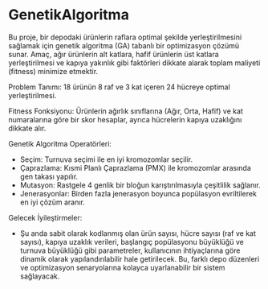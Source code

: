 # GenetikAlgoritma
Bu proje, bir depodaki ürünlerin raflara optimal şekilde yerleştirilmesini sağlamak için genetik algoritma (GA) tabanlı bir optimizasyon çözümü sunar.
Amaç, ağır ürünlerin alt katlara, hafif ürünlerin üst katlara yerleştirilmesi ve kapıya yakınlık gibi faktörleri dikkate alarak toplam maliyeti (fitness) minimize etmektir.

Problem Tanımı: 18 ürünün 8 raf ve 3 kat içeren 24 hücreye optimal yerleştirilmesi.

Fitness Fonksiyonu: Ürünlerin ağırlık sınıflarına (Ağır, Orta, Hafif) ve kat numaralarına göre bir skor hesaplar, ayrıca hücrelerin kapıya uzaklığını dikkate alır.

Genetik Algoritma Operatörleri:
- Seçim: Turnuva seçimi ile en iyi kromozomlar seçilir.
- Çaprazlama: Kısmi Planlı Çaprazlama (PMX) ile kromozomlar arasında gen takası yapılır.
- Mutasyon: Rastgele 4 genlik bir bloğun karıştırılmasıyla çeşitlilik sağlanır.
- Jenerasyonlar: Birden fazla jenerasyon boyunca popülasyon evriltilerek en iyi çözüm aranır.

Gelecek İyileştirmeler:
- Şu anda sabit olarak kodlanmış olan ürün sayısı, hücre sayısı (raf ve kat sayısı), kapıya uzaklık verileri, başlangıç popülasyonu büyüklüğü ve turnuva büyüklüğü gibi parametreler, kullanıcının ihtiyaçlarına göre dinamik olarak yapılandırılabilir hale getirilecek. Bu, farklı depo düzenleri ve optimizasyon senaryolarına kolayca uyarlanabilir bir sistem sağlayacak.
